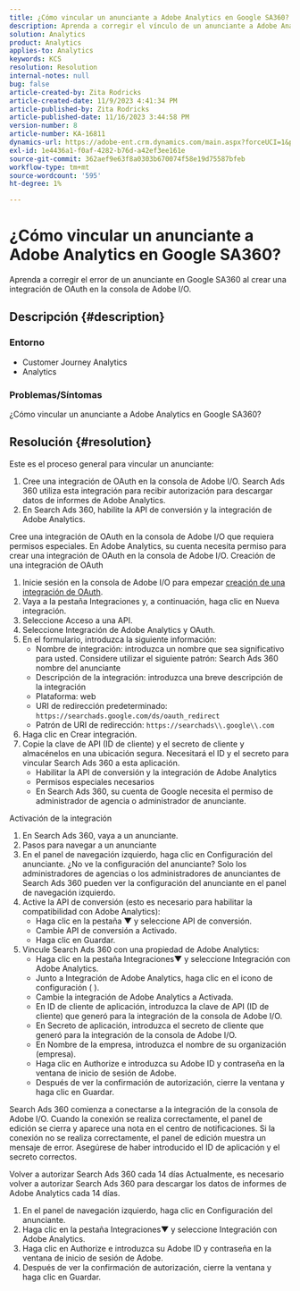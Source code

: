 ```yaml
---
title: ¿Cómo vincular un anunciante a Adobe Analytics en Google SA360?
description: Aprenda a corregir el vínculo de un anunciante a Adobe Analytics.
solution: Analytics
product: Analytics
applies-to: Analytics
keywords: KCS
resolution: Resolution
internal-notes: null
bug: false
article-created-by: Zita Rodricks
article-created-date: 11/9/2023 4:41:34 PM
article-published-by: Zita Rodricks
article-published-date: 11/16/2023 3:44:58 PM
version-number: 8
article-number: KA-16811
dynamics-url: https://adobe-ent.crm.dynamics.com/main.aspx?forceUCI=1&pagetype=entityrecord&etn=knowledgearticle&id=4b21d7d5-1e7f-ee11-8179-6045bd006b3d
exl-id: 1e4436a1-f0af-4282-b76d-a42ef3ee161e
source-git-commit: 362aef9e63f8a0303b670074f58e19d75587bfeb
workflow-type: tm+mt
source-wordcount: '595'
ht-degree: 1%

---
```


# ¿Cómo vincular un anunciante a Adobe Analytics en Google SA360?


Aprenda a corregir el error de un anunciante en Google SA360 al crear una integración de OAuth en la consola de Adobe I/O.

## Descripción {#description}


### <b>Entorno</b>

- Customer Journey Analytics
- Analytics




### <b>Problemas/Síntomas</b>

¿Cómo vincular un anunciante a Adobe Analytics en Google SA360?


## Resolución {#resolution}


Este es el proceso general para vincular un anunciante:

1. Cree una integración de OAuth en la consola de Adobe I/O. Search Ads 360 utiliza esta integración para recibir autorización para descargar datos de informes de Adobe Analytics.
2. En Search Ads 360, habilite la API de conversión y la integración de Adobe Analytics.


Cree una integración de OAuth en la consola de Adobe I/O que requiera permisos especiales. En Adobe Analytics, su cuenta necesita permiso para crear una integración de OAuth en la consola de Adobe I/O. Creación de una integración de OAuth

1. Inicie sesión en la consola de Adobe I/O para empezar [creación de una integración de OAuth](https://developer.adobe.com/developer-console/docs/guides/#!AdobeDocs/adobeio-auth/master/AuthenticationOverview/OAuthIntegration.md).
2. Vaya a la pestaña Integraciones y, a continuación, haga clic en Nueva integración.
3. Seleccione Acceso a una API.
4. Seleccione Integración de Adobe Analytics y OAuth.
5. En el formulario, introduzca la siguiente información:
   - Nombre de integración: introduzca un nombre que sea significativo para usted. Considere utilizar el siguiente patrón: Search Ads 360 nombre del anunciante
   - Descripción de la integración: introduzca una breve descripción de la integración
   - Plataforma: web
   - URI de redirección predeterminado: `https://searchads.google.com/ds/oauth_redirect`
   - Patrón de URI de redirección: `https://searchads\\.google\\.com`
6. Haga clic en Crear integración.
7. Copie la clave de API (ID de cliente) y el secreto de cliente y almacénelos en una ubicación segura. Necesitará el ID y el secreto para vincular Search Ads 360 a esta aplicación.
   - Habilitar la API de conversión y la integración de Adobe Analytics
   - Permisos especiales necesarios
   - En Search Ads 360, su cuenta de Google necesita el permiso de administrador de agencia o administrador de anunciante.


Activación de la integración

1. En Search Ads 360, vaya a un anunciante.
2. Pasos para navegar a un anunciante
3. En el panel de navegación izquierdo, haga clic en Configuración del anunciante.    ¿No ve la configuración del anunciante? Solo los administradores de agencias o los administradores de anunciantes de Search Ads 360 pueden ver la configuración del anunciante en el panel de navegación izquierdo.
4. Active la API de conversión (esto es necesario para habilitar la compatibilidad con Adobe Analytics):
   - Haga clic en la pestaña ▼ y seleccione API de conversión.
   - Cambie API de conversión a Activado.
   - Haga clic en Guardar.
5. Vincule Search Ads 360 con una propiedad de Adobe Analytics:
   - Haga clic en la pestaña Integraciones▼ y seleccione Integración con Adobe Analytics.
   - Junto a Integración de Adobe Analytics, haga clic en el icono de configuración ( ).
   - Cambie la integración de Adobe Analytics a Activada.
   - En ID de cliente de aplicación, introduzca la clave de API (ID de cliente) que generó para la integración de la consola de Adobe I/O.
   - En Secreto de aplicación, introduzca el secreto de cliente que generó para la integración de la consola de Adobe I/O.
   - En Nombre de la empresa, introduzca el nombre de su organización (empresa).
   - Haga clic en Authorize e introduzca su Adobe ID y contraseña en la ventana de inicio de sesión de Adobe.
   - Después de ver la confirmación de autorización, cierre la ventana y haga clic en Guardar.


Search Ads 360 comienza a conectarse a la integración de la consola de Adobe I/O. Cuando la conexión se realiza correctamente, el panel de edición se cierra y aparece una nota en el centro de notificaciones. Si la conexión no se realiza correctamente, el panel de edición muestra un mensaje de error. Asegúrese de haber introducido el ID de aplicación y el secreto correctos.

Volver a autorizar Search Ads 360 cada 14 días Actualmente, es necesario volver a autorizar Search Ads 360 para descargar los datos de informes de Adobe Analytics cada 14 días.

1. En el panel de navegación izquierdo, haga clic en Configuración del anunciante.
2. Haga clic en la pestaña Integraciones▼ y seleccione Integración con Adobe Analytics.
3. Haga clic en Authorize e introduzca su Adobe ID y contraseña en la ventana de inicio de sesión de Adobe.
4. Después de ver la confirmación de autorización, cierre la ventana y haga clic en Guardar.
